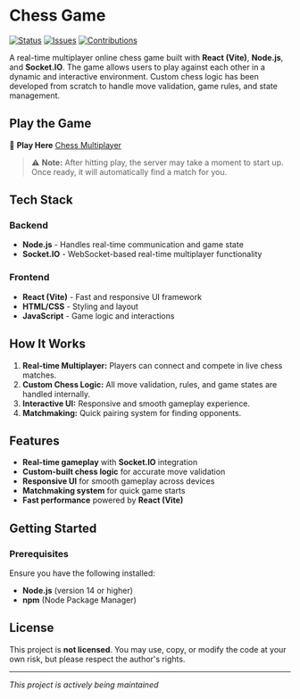 # Chess Game

[![Status](https://img.shields.io/badge/Status-Active%20Development-orange)](https://github.com/darshgandhi/chess-multiplayer)
[![Issues](https://img.shields.io/github/issues/yourusername/chess-game)](https://github.com/darshgandhi/chess-multiplayer/issues)
[![Contributions](https://img.shields.io/badge/Contributions-Welcome-brightgreen)](https://github.com/darshgandhi/chess-multiplayer)

A real-time multiplayer online chess game built with **React (Vite)**, **Node.js**, and **Socket.IO**. The game allows users to play against each other in a dynamic and interactive environment. Custom chess logic has been developed from scratch to handle move validation, game rules, and state management.

## Play the Game

🔗 **Play Here** [Chess Multiplayer](https://chess-multiplayer.pages.dev)

> ⚠️ **Note:** After hitting play, the server may take a moment to start up. Once ready, it will automatically find a match for you.

## Tech Stack

### Backend
- **Node.js** - Handles real-time communication and game state
- **Socket.IO** - WebSocket-based real-time multiplayer functionality

### Frontend
- **React (Vite)** - Fast and responsive UI framework
- **HTML/CSS** - Styling and layout
- **JavaScript** - Game logic and interactions

## How It Works

1. **Real-time Multiplayer:** Players can connect and compete in live chess matches.
2. **Custom Chess Logic:** All move validation, rules, and game states are handled internally.
3. **Interactive UI:** Responsive and smooth gameplay experience.
4. **Matchmaking:** Quick pairing system for finding opponents.

## Features

- **Real-time gameplay** with **Socket.IO** integration
- **Custom-built chess logic** for accurate move validation
- **Responsive UI** for smooth gameplay across devices
- **Matchmaking system** for quick game starts
- **Fast performance** powered by **React (Vite)**

## Getting Started

### Prerequisites
Ensure you have the following installed:

- **Node.js** (version 14 or higher)
- **npm** (Node Package Manager)

## License

This project is **not licensed**. You may use, copy, or modify the code at your own risk, but please respect the author's rights.

---

*This project is actively being maintained*
